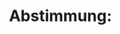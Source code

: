 ---
abstimmung:
  abstimmung: 2
  bundestagssitzung: 239
  legislaturperiode: 18
categories:
- Todo
data:
- title: Abstimmungsergebnis 20170621_2-data.pdf
  url: /res/abstimmungsliste/20170621_2-data.pdf
- title: Abstimmungsergebnis 20170621_2_xls-data.xls
  url: /res/abstimmungsliste/20170621_2_xls-data.xls
- title: Abstimmungsergebnis 20170621_2_xls-data.csv
  url: /res/abstimmungsliste/csv/20170621_2_xls-data.csv
documents:
- local: /res/abstimmungsdaten/018-239-02/
  title: 'Drucksache '
  url: ''
ergebnis:
  cdu/csu:
    enthaltung: 0
    gesamt: 309
    ja: 281
    nein: 0
    nichtabgegeben: 28
    ungueltig: 0
  die.linke:
    enthaltung: 0
    gesamt: 64
    ja: 0
    nein: 52
    nichtabgegeben: 12
    ungueltig: 0
  file: 20170621_2_xls-data.xls
  fraktionslos:
    enthaltung: 0
    gesamt: 1
    ja: 1
    nein: 0
    nichtabgegeben: 0
    ungueltig: 0
  gruenen:
    enthaltung: 23
    gesamt: 63
    ja: 0
    nein: 32
    nichtabgegeben: 8
    ungueltig: 0
  spd:
    enthaltung: 0
    gesamt: 193
    ja: 176
    nein: 1
    nichtabgegeben: 16
    ungueltig: 0
layout: abstimmung
links:
- title: bundestagslink
  url: todo
preview: "Deutscher Bundestag\n\n239. Sitzung des Deutschen Bundestages\nam Mittwoch,\
  \ 21. Juni 2017\n\nEndgültiges Ergebnis der Namentlichen Abstimmung Nr. 2\n\nAntrag\
  \ der Fraktionen CDU/CSU und SPD\nVerlegung des Bundeswehrkontingents von Incirlik\
  \ nach Al Azraq zügig durchführen\nDrs. 18/12779\n\nAbgegebene Stimmen insgesamt:\n\
  \n566\n\nNicht abgegebene Stimmen:\nJa-Stimmen:\n\n64\n458\n\nNein-Stimmen:\n\n\
  85\n\nEnthaltungen:\n\n23\n\nUngültige:\n\nBerlin, den 21.06.2017\n\n0\n\nBeginn:\n\
  Ende:\n\n17:42\n17:44\nSeite:\n\n1\n\n\f"
tags:
- Todo
title: 'Abstimmung: '
---